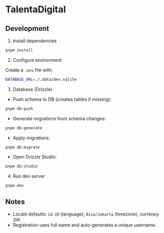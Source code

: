 # TalentaDigital

## Development

1. Install dependencies

```bash
pnpm install
```

2. Configure environment

Create a `.env` file with:

```bash
DATABASE_URL=./.data/dev.sqlite
```

3. Database (Drizzle)

- Push schema to DB (creates tables if missing):

```bash
pnpm db:push
```

- Generate migrations from schema changes:

```bash
pnpm db:generate
```

- Apply migrations:

```bash
pnpm db:migrate
```

- Open Drizzle Studio:

```bash
pnpm db:studio
```

4. Run dev server

```bash
pnpm dev
```

## Notes

- Locale defaults: `id-ID` (language), `Asia/Jakarta` (timezone), currency `IDR`.
- Registration uses full name and auto-generates a unique username.
